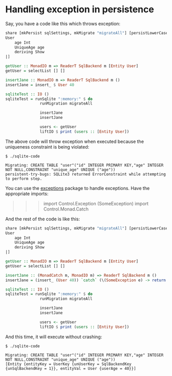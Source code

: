 # Handling exception in persistence

Say, you have a code like this which throws exception:

``` haskell
share [mkPersist sqlSettings, mkMigrate "migrateAll"] [persistLowerCase|
User
    age Int
    UniqueAge age
    deriving Show
|]

getUser :: MonadIO m => ReaderT SqlBackend m [Entity User]
getUser = selectList [] []

insertJane :: MonadIO m => ReaderT SqlBackend m ()
insertJane = insert_ $ User 40

sqliteTest :: IO ()
sqliteTest = runSqlite ":memory:" $ do
               runMigration migrateAll

               insertJane
               insertJane

               users <- getUser
               liftIO $ print (users :: [Entity User])
```

The above code will throw exception when executed because the uniqueness constraint is being violated:

```
$ ./sqlite-code

Migrating: CREATE TABLE "user"("id" INTEGER PRIMARY KEY,"age" INTEGER NOT NULL,CONSTRAINT "unique_age" UNIQUE ("age"))
persistent-try-bugs: SQLite3 returned ErrorConstraint while attempting to perform step.
```

You can use the [exceptions](https://hackage.haskell.org/package/exceptions) package to handle exceptions. Have the appropriate imports:

>>> import Control.Exception (SomeException)
>>> import Control.Monad.Catch

And the rest of the code is like this:

``` haskell
share [mkPersist sqlSettings, mkMigrate "migrateAll"] [persistLowerCase|
User
    age Int
    UniqueAge age
    deriving Show
|]

getUser :: MonadIO m => ReaderT SqlBackend m [Entity User]
getUser = selectList [] []

insertJane :: (MonadCatch m, MonadIO m) => ReaderT SqlBackend m ()
insertJane = (insert_ (User 40)) `catch` (\(SomeException e) -> return ())

sqliteTest :: IO ()
sqliteTest = runSqlite ":memory:" $ do
               runMigration migrateAll

               insertJane
               insertJane

               users <- getUser
               liftIO $ print (users :: [Entity User])
```

And this time, it will execute without crashing:

``` 
$ ./sqlite-code

Migrating: CREATE TABLE "user"("id" INTEGER PRIMARY KEY,"age" INTEGER NOT NULL,CONSTRAINT "unique_age" UNIQUE ("age"))
[Entity {entityKey = UserKey {unUserKey = SqlBackendKey {unSqlBackendKey = 1}}, entityVal = User {userAge = 40}}]
```


